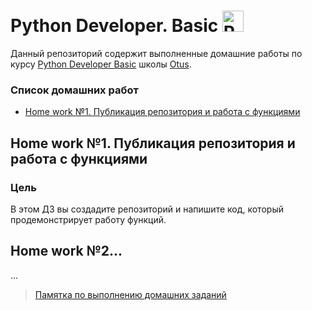# Python Developer. Basic <img src="https://s3.dualstack.us-east-2.amazonaws.com/pythondotorg-assets/media/community/logos/python-logo-only.png" alt="Python" width="34"/>
Данный репозиторий содержит выполненные домашние работы по курсу [Python Developer Basic](https://otus.ru/lessons/python-basic/) школы [Otus](https://otus.ru/).

### Список домашних работ
- [Home work №1. Публикация репозитория и работа с функциями](#home-work-1-публикация-репозитория-и-работа-с-функциями)

## Home work №1. Публикация репозитория и работа с функциями
### Цель
В этом ДЗ вы создадите репозиторий и напишите код, который продемонстрирует работу функций.
## Home work №2...
...

> [Памятка по выполнению домашних заданий](https://github.com/OtusTeam/BasePython/tree/homeworks-new#%D1%81%D0%B0%D0%BC%D0%BE%D1%81%D1%82%D0%BE%D1%8F%D1%82%D0%B5%D0%BB%D1%8C%D0%BD%D0%B0%D1%8F-%D1%80%D0%B0%D0%B1%D0%BE%D1%82%D0%B0-%D0%BF%D0%BE-%D0%BA%D1%83%D1%80%D1%81%D1%83-python-basic)
